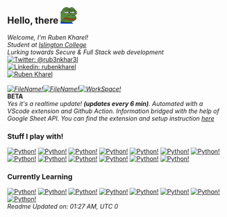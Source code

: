 
## Hello, there ![hi](https://raw.githubusercontent.com/rubenkharel/rubenkharel.github.io/master/namaskaram-mini.gif)
*Welcome, I'm Ruben Kharel!* <br />
*Student at [Islington College](https://islington.edu.np)* <br />
*Lurking towards Secure & Full Stack web development* <br />
[![Twitter: @rub3nkhar3l](https://img.shields.io/twitter/follow/rub3nkhar3l?style=social)](https://twitter.com/rub3nkhar3l) <br />
[![Linkedin: rubenkharel](https://img.shields.io/badge/-rubenkharel-blue?style=flat-square&logo=Linkedin&logoColor=white&link=https://www.linkedin.com/in/rubenkharel/)](https://www.linkedin.com/in/rubenkharel/) <br />
[![Ruben Kharel](https://img.shields.io/github/followers/rubenkharel?label=follow&style=social)](https://github.com/rubenkharel) <br /> <br />
*[![FileName!](https://raster.shields.io/badge/Seen_4_hrs_and_59_min_ago_editing--green?style=for-the-badge&color=red)](https://github.com/rubenkharel)[![FileName!](https://raster.shields.io/badge/-server.js-yellow?style=for-the-badge&logoColor=red&color=white&logo=canonical)](https://github.com/rubenkharel)[![WorkSpace!](https://raster.shields.io/badge/VScode-understandingWeb_[WSL:_kali_linux]-blue?style=for-the-badge&logo=visual-studio-code)](https://github.com/rubenkharel)*
<br />
**BETA** <br />
*Yes it's a realtime update! **(updates every 6 min)**. Automated with a VScode extension and Github Action. Information bridged with the help of Google Sheet API. You can find the extension and setup instruction [here](https://github.com/rubenkharel/README-VSCODE-Automation)*
### Stuff I play with!
[
![Python!](https://raster.shields.io/badge/Python--blue?style=for-the-badge&logo=python)](https://github.com/rubenkharel) [![Python!](https://raster.shields.io/badge/javascript--yellow?style=for-the-badge&logo=javascript)](https://github.com/rubenkharel) [![Python!](https://raster.shields.io/badge/Node.js--yelloorange?style=for-the-badge&logoColor=green&logo=node.js)](https://github.com/rubenkharel) [![Python!](https://raster.shields.io/badge/Bash--brightgreen?style=for-the-badge&logoColor=Green&logo=gnu-bash)](https://github.com/rubenkharel) [![Python!](https://raster.shields.io/badge/HTML5--critical?style=for-the-badge&logoColor=orange&logo=html5)](https://github.com/rubenkharel) [![Python!](https://raster.shields.io/badge/CSS3--green?style=for-the-badge&logo=css3)](https://github.com/rubenkharel) [![Python!](https://raster.shields.io/badge/Git--critical?style=for-the-badge&logoColor=orange&logo=git)](https://github.com/rubenkharel) [![Python!](https://raster.shields.io/badge/GITHUB--green?style=for-the-badge&logo=github)](https://github.com/rubenkharel) [![Python!](https://raster.shields.io/badge/Github_actions--9fc?style=for-the-badge&logoColor=deepskyblue&logo=github-actions)](https://github.com/rubenkharel) [![Python!](https://raster.shields.io/badge/Linux--green?style=for-the-badge&logoColor=white&logo=linux)](https://github.com/rubenkharel) [![Python!](https://raster.shields.io/badge/Bug_Bounty--green?style=for-the-badge&logo=hackerone)](https://github.com/rubenkharel) [![Python!](https://raster.shields.io/badge/VS_CODE--blue?style=for-the-badge&logoColor=blue&logo=visual-studio-code)](https://github.com/rubenkharel) [![Python!](https://raster.shields.io/badge/Google_API--blue?style=for-the-badge&logoColor=blue&logo=google-cloud)](https://github.com/rubenkharel)  
### Currently Learning <br />
[![Python!](https://raster.shields.io/badge/Bootstrap--green?style=for-the-badge&logo=bootstrap)](https://github.com/rubenkharel) [![Python!](https://raster.shields.io/badge/react--9cf?style=for-the-badge&logo=react)](https://github.com/rubenkharel) [![Python!](https://raster.shields.io/badge/django--blue?style=for-the-badge&logo=django)](https://github.com/rubenkharel) [![Python!](https://raster.shields.io/badge/LaTex--9cf?style=for-the-badge&logo=latex)](https://github.com/rubenkharel) [![Python!](https://raster.shields.io/badge/markdown--green?style=for-the-badge&logo=markdown)](https://github.com/rubenkharel) [![Python!](https://raster.shields.io/badge/mongo_db--lightgreen?style=for-the-badge&logoColor=lightgreen&logo=mongodb)](https://github.com/rubenkharel) [![Python!](https://raster.shields.io/badge/sass--pink?style=for-the-badge&logoColor=pink&logo=sass)](https://github.com/rubenkharel) [![Python!](https://raster.shields.io/badge/Express--red?style=for-the-badge&logoColor=red&logo=npm)](https://github.com/rubenkharel) 
<br />
*Readme Updated on: 01:27 AM, UTC 0*
